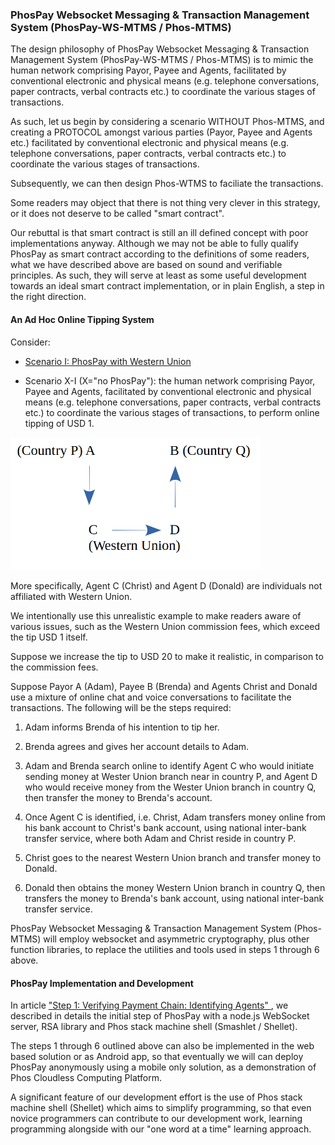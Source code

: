 ### PhosPay Websocket Messaging & Transaction Management System (PhosPay-WS-MTMS / Phos-MTMS)

The design philosophy of PhosPay Websocket Messaging & Transaction Management System (PhosPay-WS-MTMS / Phos-MTMS) is to mimic the human network comprising Payor, Payee and Agents, facilitated by conventional electronic and physical means (e.g. telephone conversations, paper contracts, verbal contracts etc.) to coordinate the various stages of transactions.

As such, let us begin by considering a scenario WITHOUT Phos-MTMS, and creating a PROTOCOL amongst various parties (Payor, Payee and Agents etc.) facilitated by conventional electronic and physical means (e.g. telephone conversations, paper contracts, verbal contracts etc.) to coordinate the various stages of transactions.

Subsequently, we can then design Phos-WTMS to faciliate the transactions.

Some readers may object that there is not thing very clever in this strategy, or it does not deserve to be called "smart contract".

Our rebuttal is that smart contract is still an ill defined concept with poor implementations anyway. Although we may not be able to fully qualify PhosPay as smart contract according to the definitions of some readers, what we have described above are based on sound and verifiable principles. As such, they will serve at least as some useful development towards an ideal smart contract implementation, or in plain English, a step in the right direction.


#### An Ad Hoc Online Tipping System

Consider:
- [ Scenario I: PhosPay with Western Union ](https://github.com/udexon/PhosPay/blob/master/PhosPay_Scenarios.md#scenario-i-phospay-with-western-union)

- Scenario X-I (X="no PhosPay"): the human network comprising Payor, Payee and Agents, facilitated by conventional electronic and physical means (e.g. telephone conversations, paper contracts, verbal contracts etc.) to coordinate the various stages of transactions, to perform online tipping of USD 1.

<img src="https://github.com/udexon/DatongToken/blob/master/pay_wu.png" width="400"  />

More specifically, Agent C (Christ) and Agent D (Donald) are individuals not affiliated with Western Union.

We intentionally use this unrealistic example to make readers aware of various issues, such as the Western Union commission fees, which exceed the tip USD 1 itself.

Suppose we increase the tip to USD 20 to make it realistic, in comparison to the commission fees.

Suppose Payor A (Adam), Payee B (Brenda) and Agents Christ and Donald use a mixture of online chat and voice conversations to facilitate the transactions. The following will be the steps required:

1. Adam informs Brenda of his intention to tip her.

2. Brenda agrees and gives her account details to Adam.

3. Adam and Brenda search online to identify Agent C who would initiate sending money at Wester Union branch near in country P, and Agent D who would receive money from the Wester Union branch in country Q, then transfer the money to Brenda's account.

4. Once Agent C is identified, i.e. Christ, Adam transfers money online from his bank account to Christ's bank account, using national inter-bank transfer service, where both Adam and Christ reside in country P.

5. Christ goes to the nearest Western Union branch and transfer money to Donald.

6. Donald then obtains the money Western Union branch in country Q, then transfers the money to Brenda's bank account, using national inter-bank transfer service.

PhosPay Websocket Messaging & Transaction Management System (Phos-MTMS) will employ websocket and asymmetric cryptography, plus other function libraries, to replace the utilities and tools used in steps 1 through 6 above.


#### PhosPay Implementation and Development

In article [ "Step 1: Verifying Payment Chain: Identifying Agents" ](https://github.com/udexon/PhosPay/blob/master/PhosPay_Step_1.md), we described in details the initial step of PhosPay with a node.js WebSocket server, RSA library and Phos stack machine shell (Smashlet / Shellet).

The steps 1 through 6 outlined above can also be implemented in the web based solution or as Android app, so that eventually we will can deploy PhosPay anonymously using a mobile only solution, as a demonstration of Phos Cloudless Computing Platform.

A significant feature of our development effort is the use of Phos stack machine shell (Shellet) which aims to simplify programming, so that even novice programmers can contribute to our development work, learning programming alongside with our "one word at a time" learning approach.
